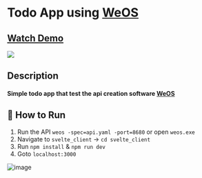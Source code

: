 # Todo App using [WeOS](https://github.com/wepala/weos)
## [Watch Demo](https://youtu.be/pi_OcTZznSM)
[![](https://user-images.githubusercontent.com/70588497/164994912-80caad14-dc76-4e88-b3f9-ef70b69758b7.png)](https://youtu.be/pi_OcTZznSM)

## Description
#### Simple todo app that test the api creation software [WeOS](https://github.com/wepala/weos)

## 🚀 How to Run
1. Run the API `weos -spec=api.yaml -port=8680` or open `weos.exe`
2. Navigate to `svelte_client` -> `cd svelte_client`
3. Run `npm install` & `npm run dev`
4. Goto `localhost:3000`

![image](https://user-images.githubusercontent.com/70588497/164991718-018244cd-f5ed-43fd-85bb-e025329a1948.png)
